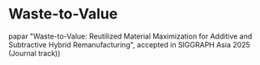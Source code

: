 # Waste-to-Value
papar "Waste-to-Value: Reutilized Material Maximization for Additive and Subtractive Hybrid Remanufacturing", accepted in SIGGRAPH Asia 2025 (Journal track))
